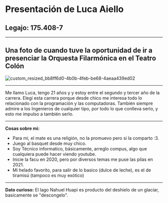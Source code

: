 # **Presentación de Luca Aiello**
## Legajo: 175.408-7
___
## **Una foto de cuando tuve la oportunidad de ir a presenciar la Orquesta Filarmónica en el Teatro Colón**
![custom_resized_bb8ff6d0-4b0b-4feb-be68-4aeaa439ed02](https://user-images.githubusercontent.com/129466268/231032471-50c86b64-5d83-4dff-9633-ed4826d833f3.jpg)

___
Me llamo Luca, tengo 21 años y y estoy entre el segundo y tercer año de la carrera. Elegí esta carrera porque desde chico me interesa todo lo relacionado con la programación y las computadoras. También siempre admire a los Ingenieros de cualquier tipo, por todo lo que conlleva serlo, y esto me impulso a también serlo.
___
**Cosas sobre mi:**
 - Para mi, el mate es una religión, no la promuevo pero si la comparto :3.
 - Juego al basquet desde muy chico.
 - Soy Técnico informatico, básicamente, arreglo compus, algo que cualquiera puede hacer viendo youtube.
 - Inicie la facu en 2020, pero por diversos temas me puse las pilas en 2021.
 - Mi helado favorito, para salir de lo basico (dulce de leche), es el de tiramisú (tampoco es muy exótico)
___
**Dato curioso:**
El lago Nahuel Huapi es producto del deshielo de un glaciar, basicamente se "descongelo".
